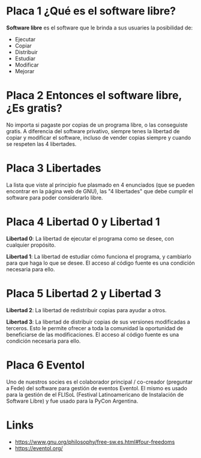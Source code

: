 # Placa 1 ¿Qué es el software libre?

**Software libre** es el software que le brinda a sus usuaries la posibilidad de:

* Ejecutar
* Copiar
* Distribuir
* Estudiar
* Modificar
* Mejorar

# Placa 2 Entonces el software libre, ¿Es gratis?

No importa si pagaste por copias de un programa libre, o las conseguiste gratis. A diferencia del software privativo, siempre tenes la libertad de copiar y modificar el software, incluso de vender copias siempre y cuando se respeten las 4 libertades.

# Placa 3 Libertades

La lista que viste al principio fue plasmado en 4 enunciados (que se pueden encontrar en la página web de GNU), las "4 libertades" que debe cumplir el software para poder considerarlo libre.


# Placa 4 Libertad 0 y Libertad 1

**Libertad 0**: La libertad de ejecutar el programa como se desee, con cualquier propósito.


**Libertad 1**: La libertad de estudiar cómo funciona el programa, y cambiarlo para que haga lo que se desee. El acceso al código fuente es una condición necesaria para ello.

# Placa 5 Libertad 2 y Libertad 3

**Libertad 2**: La libertad de redistribuir copias para ayudar a otros.

**Libertad 3**: La libertad de distribuir copias de sus versiones modificadas a terceros. Esto le permite ofrecer a toda la comunidad la oportunidad de beneficiarse de las modificaciones. El acceso al código fuente es una condición necesaria para ello.

# Placa 6 Eventol

Uno de nuestros socies es el colaborador principal / co-creador (preguntar a Fede) del software para gestión de eventos Eventol. El mismo es usado para la gestión de el FLISoL (Festival Latinoamericano de Instalación de Software Libre) y fue usado para la PyCon Argentina.

# Links
- https://www.gnu.org/philosophy/free-sw.es.html#four-freedoms
- https://eventol.org/